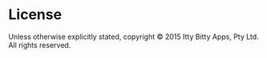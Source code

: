 # License 

Unless otherwise explicitly stated, copyright © 2015 Itty Bitty Apps, Pty Ltd. All rights reserved.